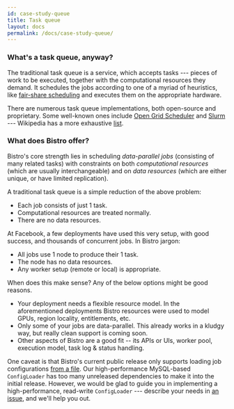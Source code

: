 ```yaml
---
id: case-study-queue
title: Task queue
layout: docs
permalink: /docs/case-study-queue/
---
```


### What's a task queue, anyway?

The traditional task queue is a service, which accepts tasks --- pieces of
work to be executed, together with the computational resources they demand. 
It schedules the jobs according to one of a myriad of heuristics, like
[fair-share scheduling](https://en.wikipedia.org/wiki/Fair-share_scheduling)
and executes them on the appropriate hardware.

There are numerous task queue implementations, both open-source and
proprietary.  Some well-known ones include [Open Grid
Scheduler](http://gridscheduler.sourceforge.net/) and
[Slurm](https://slurm.schedmd.com/) --- Wikipedia has a more exhaustive [list](
https://en.wikipedia.org/wiki/Comparison_of_cluster_software).

### What does Bistro offer?

Bistro's core strength lies in scheduling *data-parallel jobs* (consisting
of many related tasks) with constraints on both *computational resources*
(which are usually interchangeable) and on *data resources* (which are
either unique, or have limited replication).

A traditional task queue is a simple reduction of the above problem:
 
 * Each job consists of just 1 task.
 * Computational resources are treated normally.
 * There are no data resources.

At Facebook, a few deployments have used this very setup, with good success,
and thousands of concurrent jobs.  In Bistro jargon:

 * All jobs use 1 node to produce their 1 task.
 * The node has no data resources.
 * Any worker setup (remote or local) is appropriate.

When does this make sense? Any of the below options might be good reasons.

 * Your deployment needs a flexible resource model. In the aforementioned
   deployments Bistro resources were used to model GPUs, region locality,
   entitlements, etc.
 * Only some of your jobs are data-parallel. This already works in a kludgy
   way, but really clean support is coming soon.
 * Other aspects of Bistro are a good fit -- its APIs or UIs, worker pool,
   execution model, task log & status handling.

One caveat is that Bistro's current public release only supports loading job
configurations [from a
file](https://github.com/facebook/bistro/blob/master/bistro/config/FileConfigLoader.h). 
Our high-performance MySQL-based `ConfigLoader` has too many unreleased
dependencies to make it into the initial release.  However, we would be glad
to guide you in implementing a high-performance, read-write `ConfigLoader`
--- describe your needs in [an
issue](https://github.com/facebook/bistro/issues/new), and we'll help you
out.
